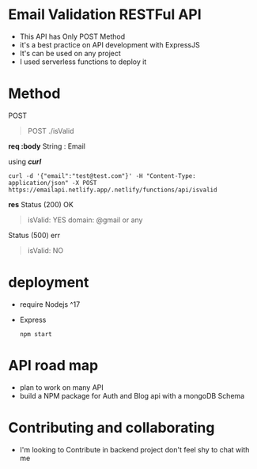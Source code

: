 # Email Validation RESTFul API
- This API has Only POST Method
- it's a best practice on API development with ExpressJS
- It's can be used on any project
- I used serverless functions to deploy it 
# Method
POST

> POST ./isValid

**req :body**
String : Email

using ***curl***

    curl -d '{"email":"test@test.com"}' -H "Content-Type: application/json" -X POST https://emailapi.netlify.app/.netlify/functions/api/isvalid

**res**
Status (200) OK
> isValid: YES
> domain: @gmail or any

Status (500) err

> isValid: NO

# deployment
- require Nodejs ^17
- Express

      npm start

# API road map
- plan to work on many API
- build a NPM package for Auth and Blog api with a mongoDB Schema

# Contributing and collaborating
- I'm looking to Contribute in backend project don't feel shy to chat with me
